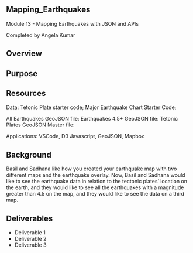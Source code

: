## Mapping_Earthquakes
Module 13 - Mapping Earthquakes with JSON and APIs

Completed by Angela Kumar

## Overview

## Purpose

## Resources

Data: Tetonic Plate starter code; Major Earthquake Chart Starter Code; 

All Earthquakes GeoJSON file: 
Earthquakes 4.5+ GeoJSON file: 
Tetonic Plates GeoJSON Master file:

Applications: VSCode, D3 Javascript, GeoJSON, Mapbox

## Background
Basil and Sadhana like how you created your earthquake map with two different maps and the earthquake overlay. Now, Basil and Sadhana would like to see the earthquake data in relation to the tectonic plates’ location on the earth, and they would like to see all the earthquakes with a magnitude greater than 4.5 on the map, and they would like to see the data on a third map.

## Deliverables

* Deliverable 1
* Deliverable 2
* Deliverable 3

